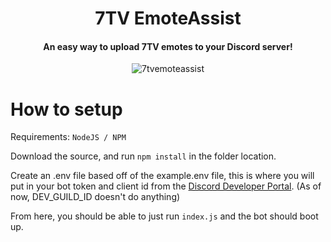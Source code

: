 <div align=center>
  <h1>7TV EmoteAssist</h1>
  <h4>An easy way to upload 7TV emotes to your Discord server!</h4>

  ![7tvemoteassist](https://github.com/user-attachments/assets/88273cca-8dfd-4eda-a86a-ef99821e9932)

</div>

# How to setup
Requirements: ```NodeJS / NPM```

Download the source, and run ```npm install``` in the folder location.

Create an .env file based off of the example.env file, this is where you will put in your bot token and client id from the [Discord Developer Portal](https://discord.com/developers/applications). (As of now, DEV_GUILD_ID doesn't do anything)

From here, you should be able to just run ```index.js``` and the bot should boot up.
